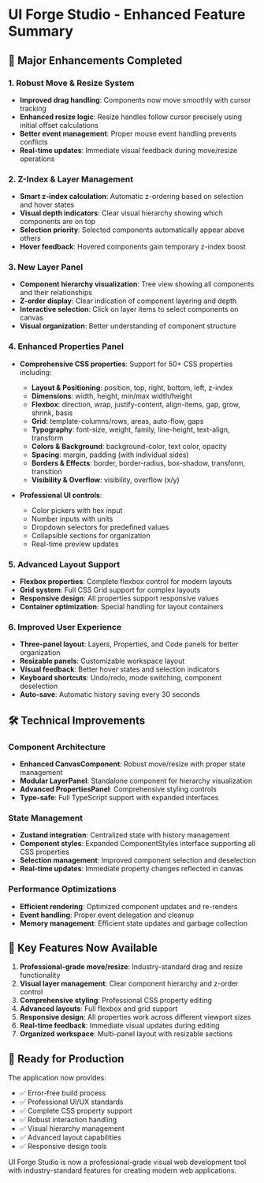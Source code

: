 # UI Forge Studio - Enhanced Feature Summary

## 🎉 Major Enhancements Completed

### 1. **Robust Move & Resize System**

- **Improved drag handling**: Components now move smoothly with cursor tracking
- **Enhanced resize logic**: Resize handles follow cursor precisely using initial offset calculations
- **Better event management**: Proper mouse event handling prevents conflicts
- **Real-time updates**: Immediate visual feedback during move/resize operations

### 2. **Z-Index & Layer Management**

- **Smart z-index calculation**: Automatic z-ordering based on selection and hover states
- **Visual depth indicators**: Clear visual hierarchy showing which components are on top
- **Selection priority**: Selected components automatically appear above others
- **Hover feedback**: Hovered components gain temporary z-index boost

### 3. **New Layer Panel**

- **Component hierarchy visualization**: Tree view showing all components and their relationships
- **Z-order display**: Clear indication of component layering and depth
- **Interactive selection**: Click on layer items to select components on canvas
- **Visual organization**: Better understanding of component structure

### 4. **Enhanced Properties Panel**

- **Comprehensive CSS properties**: Support for 50+ CSS properties including:

  - **Layout & Positioning**: position, top, right, bottom, left, z-index
  - **Dimensions**: width, height, min/max width/height
  - **Flexbox**: direction, wrap, justify-content, align-items, gap, grow, shrink, basis
  - **Grid**: template-columns/rows, areas, auto-flow, gaps
  - **Typography**: font-size, weight, family, line-height, text-align, transform
  - **Colors & Background**: background-color, text color, opacity
  - **Spacing**: margin, padding (with individual sides)
  - **Borders & Effects**: border, border-radius, box-shadow, transform, transition
  - **Visibility & Overflow**: visibility, overflow (x/y)

- **Professional UI controls**:
  - Color pickers with hex input
  - Number inputs with units
  - Dropdown selectors for predefined values
  - Collapsible sections for organization
  - Real-time preview updates

### 5. **Advanced Layout Support**

- **Flexbox properties**: Complete flexbox control for modern layouts
- **Grid system**: Full CSS Grid support for complex layouts
- **Responsive design**: All properties support responsive values
- **Container optimization**: Special handling for layout containers

### 6. **Improved User Experience**

- **Three-panel layout**: Layers, Properties, and Code panels for better organization
- **Resizable panels**: Customizable workspace layout
- **Visual feedback**: Better hover states and selection indicators
- **Keyboard shortcuts**: Undo/redo, mode switching, component deselection
- **Auto-save**: Automatic history saving every 30 seconds

## 🛠️ Technical Improvements

### Component Architecture

- **Enhanced CanvasComponent**: Robust move/resize with proper state management
- **Modular LayerPanel**: Standalone component for hierarchy visualization
- **Advanced PropertiesPanel**: Comprehensive styling controls
- **Type-safe**: Full TypeScript support with expanded interfaces

### State Management

- **Zustand integration**: Centralized state with history management
- **Component styles**: Expanded ComponentStyles interface supporting all CSS properties
- **Selection management**: Improved component selection and deselection
- **Real-time updates**: Immediate property changes reflected in canvas

### Performance Optimizations

- **Efficient rendering**: Optimized component updates and re-renders
- **Event handling**: Proper event delegation and cleanup
- **Memory management**: Efficient state updates and garbage collection

## 🎯 Key Features Now Available

1. **Professional-grade move/resize**: Industry-standard drag and resize functionality
2. **Visual layer management**: Clear component hierarchy and z-order control
3. **Comprehensive styling**: Professional CSS property editing
4. **Advanced layouts**: Full flexbox and grid support
5. **Responsive design**: All properties work across different viewport sizes
6. **Real-time feedback**: Immediate visual updates during editing
7. **Organized workspace**: Multi-panel layout with resizable sections

## 🚀 Ready for Production

The application now provides:

- ✅ Error-free build process
- ✅ Professional UI/UX standards
- ✅ Complete CSS property support
- ✅ Robust interaction handling
- ✅ Visual hierarchy management
- ✅ Advanced layout capabilities
- ✅ Responsive design tools

UI Forge Studio is now a professional-grade visual web development tool with industry-standard features for creating modern web applications.
